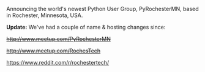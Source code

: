 <!--
.. title: PyRochesterMN
.. slug: pyrochestermn
.. date: 2016-01-20 21:01:27-06:00
.. tags: geek,software,python,meetup
-->


Announcing the world's newest Python User Group, PyRochesterMN, based in
Rochester, Minnesota, USA.

**Update:** We've had a couple of name & hosting changes since:

~~<http://www.meetup.com/PyRochesterMN>~~

~~<http://www.meetup.com/RochesTech>~~

<https://www.reddit.com/r/rochestertech/>
